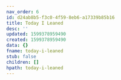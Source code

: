 ```yaml
---
nav_order: 6
id: d24ab8b5-f3c0-4f59-8eb6-a17339b85b16
title: Today I Leaned
desc: ''
updated: 1599378959490
created: 1599378959490
data: {}
fname: today-i-leaned
stub: false
children: []
hpath: today-i-leaned
---
```


